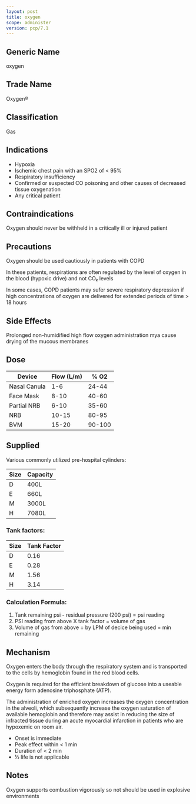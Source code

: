 ```yaml
---
layout: post
title: oxygen
scope: administer
version: pcp/7.1
---
```


## Generic Name

oxygen

## Trade Name

Oxygen®

## Classification

Gas

## Indications

- Hypoxia
- Ischemic chest pain with an SPO2 of < 95%
- Respiratory insufficiency
- Confirmed or suspected CO poisoning and other causes of decreased tissue oxygenation
- Any critical patient

## Contraindications

Oxygen should never be withheld in a critically ill or injured patient

## Precautions

Oxygen should be used cautiously in patients with COPD

In these patients, respirations are often regulated by the level of oxygen in the blood (hypoxic drive) and not CO₂ levels

In some cases, COPD patients may sufer severe respiratory depression if high concentrations of oxygen are delivered for extended periods of time > 18 hours

## Side Effects

Prolonged non-humidified high flow oxygen administration mya cause drying of the mucous membranes

## Dose

| Device       | Flow (L/m) | % O2   |
| ------------ | ---------- | ------ |
| Nasal Canula | 1-6        | 24-44  |
| Face Mask    | 8-10       | 40-60  |
| Partial NRB  | 6-10       | 35-60  |
| NRB          | 10-15      | 80-95  |
| BVM          | 15-20      | 90-100 |

## Supplied

Various commonly utilized pre-hospital cylinders:

| Size | Capacity |
| ---- | -------- |
| D    | 400L     |
| E    | 660L     |
| M    | 3000L    |
| H    | 7080L    |

### Tank factors:

| Size | Tank Factor |
| ---- | ----------- |
| D    | 0.16        |
| E    | 0.28        |
| M    | 1.56        |
| H    | 3.14        |

### Calculation Formula:

1. Tank remaining psi - residual pressure (200 psi) = psi reading
2. PSI reading from above X tank factor = volume of gas
3. Volume of gas from above ÷ by LPM of decice being used = min remaining

## Mechanism

Oxygen enters the body through the respiratory system and is transported to the cells by hemoglobin found in the red blood cells.

Oxygen is required for the efficient breakdown of glucose into a useable energy form adenosine triphosphate (ATP).

The administration of enriched oxygen increases the oxygen concentration in the alveoli, which subsequently increase the oxygen saturation of available hemoglobin and therefore may assist in reducing the size of infracted tissue during an acute myocardial infarction in patients who are hypoxemic on room air.

- Onset is immediate
- Peak effect within < 1 min
- Duration of < 2 min
- ½ life is not applicable

## Notes

Oxygen supports combustion vigorously so not should be used in explosive environments
